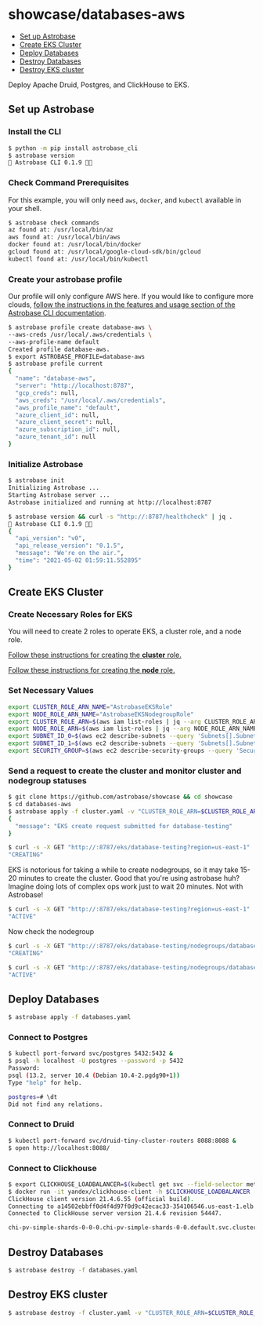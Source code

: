 # showcase/databases-aws

- [Set up Astrobase](#set-up-astrobase)
- [Create EKS Cluster](#create-eks-cluster)
- [Deploy Databases](#deploy-databases)
- [Destroy Databases](#destroy-databases)
- [Destroy EKS cluster](#destroy-eks-cluster)

Deploy Apache Druid, Postgres, and ClickHouse to EKS.

## Set up Astrobase

### Install the CLI

```sh
$ python -m pip install astrobase_cli
$ astrobase version
🚀 Astrobase CLI 0.1.9 🧑‍🚀
```

### Check Command Prerequisites

For this example, you will only need `aws`, `docker`, and `kubectl` available in your shell.

```sh
$ astrobase check commands
az found at: /usr/local/bin/az
aws found at: /usr/local/bin/aws
docker found at: /usr/local/bin/docker
gcloud found at: /usr/local/google-cloud-sdk/bin/gcloud
kubectl found at: /usr/local/bin/kubectl
```

### Create your astrobase profile

Our profile will only configure AWS here. If you would like to configure more clouds, [follow the instructions in the features and usage section of the Astrobase CLI documentation](https://github.com/astrobase/cli/blob/master/README.md#features-and-usage).

```sh
$ astrobase profile create database-aws \
--aws-creds /usr/local/.aws/credentials \
--aws-profile-name default
Created profile database-aws.
$ export ASTROBASE_PROFILE=database-aws
$ astrobase profile current
{
  "name": "database-aws",
  "server": "http://localhost:8787",
  "gcp_creds": null,
  "aws_creds": "/usr/local/.aws/credentials",
  "aws_profile_name": "default",
  "azure_client_id": null,
  "azure_client_secret": null,
  "azure_subscription_id": null,
  "azure_tenant_id": null
}
```

### Initialize Astrobase

```sh
$ astrobase init
Initializing Astrobase ...
Starting Astrobase server ...
Astrobase initialized and running at http://localhost:8787
```

```sh
$ astrobase version && curl -s "http://:8787/healthcheck" | jq .
🚀 Astrobase CLI 0.1.9 🧑‍🚀
{
  "api_version": "v0",
  "api_release_version": "0.1.5",
  "message": "We're on the air.",
  "time": "2021-05-02 01:59:11.552895"
}
```

## Create EKS Cluster

### Create Necessary Roles for EKS

You will need to create 2 roles to operate EKS, a cluster role, and a node role.

[Follow these instructions for creating the __cluster__ role.](https://github.com/astrobase/cli#cluster_role_arn)

[Follow these instructions for creating the __node__ role.](https://github.com/astrobase/cli#node_role_arn)

### Set Necessary Values

```sh
export CLUSTER_ROLE_ARN_NAME="AstrobaseEKSRole"
export NODE_ROLE_ARN_NAME="AstrobaseEKSNodegroupRole"
export CLUSTER_ROLE_ARN=$(aws iam list-roles | jq --arg CLUSTER_ROLE_ARN_NAME "$CLUSTER_ROLE_ARN_NAME" -r '.Roles[] | select(.RoleName == $CLUSTER_ROLE_ARN_NAME) | .Arn')
export NODE_ROLE_ARN=$(aws iam list-roles | jq --arg NODE_ROLE_ARN_NAME "$NODE_ROLE_ARN_NAME" -r '.Roles[] | select(.RoleName == $NODE_ROLE_ARN_NAME) | .Arn')
export SUBNET_ID_0=$(aws ec2 describe-subnets --query 'Subnets[].SubnetId[]' | jq -r '.[0]')
export SUBNET_ID_1=$(aws ec2 describe-subnets --query 'Subnets[].SubnetId[]' | jq -r '.[1]')
export SECURITY_GROUP=$(aws ec2 describe-security-groups --query 'SecurityGroups[].GroupId' | jq -r '.[0]')
```

### Send a request to create the cluster and monitor cluster and nodegroup statuses

```sh
$ git clone https://github.com/astrobase/showcase && cd showcase
$ cd databases-aws
$ astrobase apply -f cluster.yaml -v "CLUSTER_ROLE_ARN=$CLUSTER_ROLE_ARN NODE_ROLE_ARN=$NODE_ROLE_ARN SUBNET_ID_0=$SUBNET_ID_0 SUBNET_ID_1=$SUBNET_ID_1 SECURITY_GROUP=$SECURITY_GROUP"
{
  "message": "EKS create request submitted for database-testing"
}
```

```sh
$ curl -s -X GET "http://:8787/eks/database-testing?region=us-east-1" | jq '.cluster.status'
"CREATING"
```

EKS is notorious for taking a while to create nodegroups, so it may take 15-20 minutes to create the cluster. Good that you're using astrobase huh? Imagine doing lots of complex ops work just to wait 20 minutes. Not with Astrobase!

```sh
$ curl -s -X GET "http://:8787/eks/database-testing?region=us-east-1" | jq '.cluster.status'
"ACTIVE"
```

Now check the nodegroup

```sh
$ curl -s -X GET "http://:8787/eks/database-testing/nodegroups/database-testing?region=us-east-1" | jq '.nodegroup.status'
"CREATING"
```

```sh
$ curl -s -X GET "http://:8787/eks/database-testing/nodegroups/database-testing?region=us-east-1" | jq '.nodegroup.status'
"ACTIVE"
```

## Deploy Databases

```sh
$ astrobase apply -f databases.yaml
```

### Connect to Postgres

```sh
$ kubectl port-forward svc/postgres 5432:5432 &
$ psql -h localhost -U postgres --password -p 5432
Password:
psql (13.2, server 10.4 (Debian 10.4-2.pgdg90+1))
Type "help" for help.

postgres=# \dt
Did not find any relations.
```

### Connect to Druid

```sh
$ kubectl port-forward svc/druid-tiny-cluster-routers 8088:8088 &
$ open http://localhost:8088/
```

### Connect to Clickhouse

```sh
$ export CLICKHOUSE_LOADBALANCER=$(kubectl get svc --field-selector metadata.name=clickhouse-pv-simple -o json | jq -r '.items[0].status.loadBalancer.ingress[0].hostname')
$ docker run -it yandex/clickhouse-client -h $CLICKHOUSE_LOADBALANCER -u clickhouse_operator --password clickhouse_operator_password
ClickHouse client version 21.4.6.55 (official build).
Connecting to a14502ebbff0d4f4d97f0d9c42ecac33-354106546.us-east-1.elb.amazonaws.com:9000 as user clickhouse_operator.
Connected to ClickHouse server version 21.4.6 revision 54447.

chi-pv-simple-shards-0-0-0.chi-pv-simple-shards-0-0.default.svc.cluster.local :)
```

## Destroy Databases

```sh
$ astrobase destroy -f databases.yaml
```

## Destroy EKS cluster

```sh
$ astrobase destroy -f cluster.yaml -v "CLUSTER_ROLE_ARN=$CLUSTER_ROLE_ARN NODE_ROLE_ARN=$NODE_ROLE_ARN SUBNET_ID_0=$SUBNET_ID_0 SUBNET_ID_1=$SUBNET_ID_1 SECURITY_GROUP=$SECURITY_GROUP"
```

